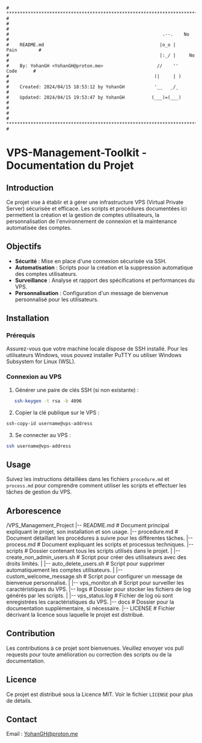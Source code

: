 ```
# **************************************************************************** #
#                                                                              #
#                                                         .--.    No           #
#    README.md                                           |o_o |    Pain        #
#                                                        |:_/ |     No         #
#    By: YohanGH <YohanGH@proton.me>                    //    ''     Code      #
#                                                      (|     | )              #
#    Created: 2024/04/15 18:53:12 by YohanGH           '__   _/_               #
#    Updated: 2024/04/15 19:53:47 by YohanGH          (___)=(___)              #
#                                                                              #
# **************************************************************************** #
```

# VPS-Management-Toolkit - Documentation du Projet

## Introduction

Ce projet vise à établir et à gérer une infrastructure VPS (Virtual Private Server) sécurisée et efficace. Les scripts et procédures documentées ici permettent la création et la gestion de comptes utilisateurs, la personnalisation de l'environnement de connexion et la maintenance automatisée des comptes.

## Objectifs

- **Sécurité** : Mise en place d'une connexion sécurisée via SSH.
- **Automatisation** : Scripts pour la création et la suppression automatique des comptes utilisateurs.
- **Surveillance** : Analyse et rapport des spécifications et performances du VPS.
- **Personnalisation** : Configuration d'un message de bienvenue personnalisé pour les utilisateurs.

## Installation

### Prérequis

Assurez-vous que votre machine locale dispose de SSH installé. Pour les utilisateurs Windows, vous pouvez installer PuTTY ou utiliser Windows Subsystem for Linux (WSL).

### Connexion au VPS

1. Générer une paire de clés SSH (si non existante) :

```bash
   ssh-keygen -t rsa -b 4096
```

2. Copier la clé publique sur le VPS :

```bash
ssh-copy-id username@vps-address
```

3. Se connecter au VPS :

```bash
ssh username@vps-address
```

## Usage

Suivez les instructions détaillées dans les fichiers `procedure.md` et `process.md` pour comprendre comment utiliser les scripts et effectuer les tâches de gestion du VPS.

## Arborescence

/VPS_Management_Project
|-- README.md             # Document principal expliquant le projet, son installation et son usage.
|-- procedure.md          # Document détaillant les procédures à suivre pour les différentes tâches.
|-- process.md            # Document expliquant les scripts et processus techniques.
|-- scripts               # Dossier contenant tous les scripts utilisés dans le projet.
|   |-- create_non_admin_users.sh  # Script pour créer des utilisateurs avec des droits limités.
|   |-- auto_delete_users.sh       # Script pour supprimer automatiquement les comptes utilisateurs.
|   |-- custom_welcome_message.sh  # Script pour configurer un message de bienvenue personnalisé.
|   |-- vps_monitor.sh             # Script pour surveiller les caractéristiques du VPS.
|-- logs                 # Dossier pour stocker les fichiers de log générés par les scripts.
|   |-- vps_status.log   # Fichier de log où sont enregistrées les caractéristiques du VPS.
|-- docs                 # Dossier pour la documentation supplémentaire, si nécessaire.
|-- LICENSE              # Fichier décrivant la licence sous laquelle le projet est distribué.

## Contribution

Les contributions à ce projet sont bienvenues. Veuillez envoyer vos pull requests pour toute amélioration ou correction des scripts ou de la documentation.

## Licence

Ce projet est distribué sous la Licence MIT. Voir le fichier `LICENSE` pour plus de détails.

## Contact

Email : YohanGH@proton.me

